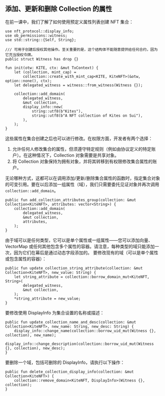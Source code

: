 ## 添加、更新和删除 Collection 的属性

在前一课中，我们了解了如何使用预定义属性列表创建 NFT 集合：

```move
use nft_protocol::display_info;
use ob_permissions::witness;
use std::string::{Self, String};

/// 可用于创建后授权其他操作。至关重要的是，这个结构体不能随意提供给任何合约，因为它充当授权令牌。
public struct Witness has drop {}

fun init(otw: KITE, ctx: &mut TxContext) {
    let (collection, mint_cap) =
        collection::create_with_mint_cap<KITE, KiteNFT>(&otw, option::none(), ctx);
    let delegated_witness = witness::from_witness(Witness {});
    
    collection::add_domain(
        delegated_witness,
        &mut collection,
        display_info::new(
            string::utf8(b"Kites"),
            string::utf8(b"A NFT collection of Kites on Sui"),
        ),
    );
}
```
这些属性在集合创建之后也可以进行修改。在权限方面，开发者有两个选择：

1. 允许任何人修改集合的属性，但须遵守特定规则（例如由协议定义的特定账户）。在这种情况下，Collection 对象需要是共享对象。
2. 将 Collection 对象保持为拥有对象，并将其转移到有权限修改集合属性的账户。

无论哪种方式，这都可以在调用添加/更新/删除集合属性的函数时，指定集合对象的可变引用。要在以后添加一组属性（域），我们只需要委托见证对象并再次调用 `collection::add_domain`。

```move
public fun add_collection_attributes_group(collection: &mut Collection<KiteNFT>, attributes: vector<String>) {
    collection::add_domain(
        delegated_witness,
        &mut collection,
        attributes,
    );
}
```
由于域可以是任何类型，它可以是单个属性或一组属性——您可以添加向量、VectorMap 或任何其他包含多个属性的容器。请注意，每种类型的域只能添加一次，因为它们在幕后是通过动态字段添加的。
要修改现有的域（可以是单个属性或包含属性的容器）：

```move
public fun update_collection_string_attribute(collection: &mut Collection<KiteNFT>, new_value: String) {
    let string_attribute = collection::borrow_domain_mut<KiteNFT, String>(
        delegated_witness,
        &mut collection,
    );
    *string_attribute = new_value;
}
```
要修改使用 DisplayInfo 为集合设置的名称或描述：

```move
public fun update_collection_name_and_desc(collection: &mut Collection<KiteNFT>, new_name: String, new_desc: String) {
    display_info::change_name(collection::borrow_uid_mut(Witness {}, collection), new_name);
    display_info::change_description(collection::borrow_uid_mut(Witness {}, collection), new_desc);
}
```
要删除一个域，包括可删除的 DisplayInfo，请执行以下操作：

```move
public fun delete_collection_display_info(collection: &mut Collection<KiteNFT>) {
    collection::remove_domain<KiteNFT, DisplayInfo>(Witness {}, collection);
}
```